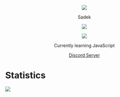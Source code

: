 <p align="center">  
<img src="https://media.discordapp.net/attachments/813341662545313832/813343404507267092/pokemon_pixel.gif">
</p>
<p align="center">
    Sadek
<p align="center">  
<img src="https://komarev.com/ghpvc/?username=zrSadek">
</p>
    <p align="center">
  <img src="https://discord.c99.nl/widget/theme-2/880376950647054397.png"/>
</p>
<p align="center">
Currently learning JavaScript 
<p align="center">  
    <a href="https://discord.gg/snoway">Discord Server  </a>
     
 # Statistics
<img align="center" src="https://github-readme-stats.vercel.app/api?username=zrSadek&show_icons=true&theme=tokyonight">  

